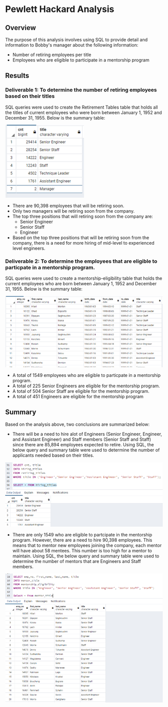 # Pewlett Hackard Analysis

## Overview
The purpose of this analysis involves using SQL to provide detail and information to Bobby's manager about the following information:
- Number of retiring employees per title
- Employees who are eligible to participate in a mentorship program

## Results
### Deliverable 1: To determine the number of retiring employees based on their titles

SQL queries were used to create the Retirement Tables table that holds all the titles of current employees who were born between January 1, 1952 and December 31, 1955. Below is the summary table:

![](Resources/retiring_titles.PNG)

- There are 90,398 employees that will be retiring soon.
- Only two managers will be retiring soon from the company.
- The top three positions that will retiring soon from the company are:
  - Senior Engineer
  - Senior Staff
  - Engineer
- Based on the top three positions that will be retiring soon from the company, there is a need for more hiring of mid-level to experienced level engineers.

### Deliverable 2: To determine the employees that are eligible to particpate in a mentorship program.

SQL queries were used to create a mentorship-eligibility table that holds the current employees who are born between January 1, 1952 and December 31, 1955. Below is the summary table:

![](Resources/mentorship_eligibility.PNG)


- A total of 1549 employees who are eligible to particpate in a mentorship program. 
- A total of 225 Senior Engineers are eligible for the mentorship program.
- A total of 504 Senior Staff are eligible for the mentorship program.
- A total of 451 Engineers are eligible for the mentorship program


## Summary
Based on the analysis above, two conclusions are summarized below:
- There will be a need to hire alot of Engineers (Senior Engineer, Engineer, and Assistant Engineer) and Staff members (Senior Staff and Staff) since there are 85,894 employees expected to retire. Using SQL, the below query and summary table were used to determine the number of applicants needed based on their titles.

![](Resources/hiring_titles.PNG)

- There are only 1549 who are eligible to partcipate in the mentorship program. However, there are a need to hire 90,398 employees. This means that to mentor new employees joining the company, each mentor will have about 58 mentees. This number is too high for a mentor to maintain. Using SQL, the below query and summary table were used to determine the number of mentors that are Engineers and Staff members.


![](Resources/mentor_titles.PNG)

